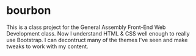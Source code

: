 bourbon
=======
This is a class project for the General Assembly Front-End Web Development class. Now I understand HTML & CSS well enough to really use Bootstrap. I can decontruct many of the themes I've seen and make tweaks to work with my content. 

